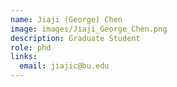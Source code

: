```yaml
---
name: Jiaji (George) Chen
image: images/Jiaji_George_Chen.png
description: Graduate Student
role: phd
links:
  email: jiajic@bu.edu
---
```



